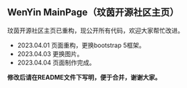 ## WenYin MainPage（玟茵开源社区主页）


玟茵开源社区主页已重构，现公开所有代码，欢迎大家帮忙改进。

- 2023.04.01 页面重构，更换bootstrap 5框架。
- 2023.04.03 更换图片。
- 2023.04.04 页面制作完成。

**修改后请在README文件下写明，便于合并，谢谢大家。**
